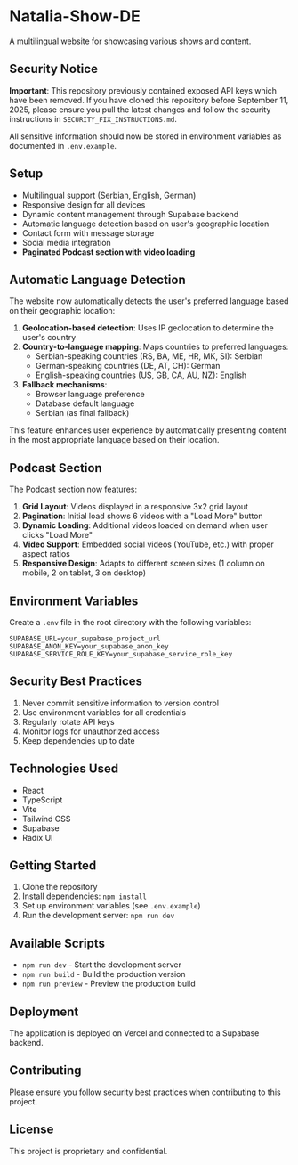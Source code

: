 # Natalia-Show-DE

A multilingual website for showcasing various shows and content.

## Security Notice

**Important**: This repository previously contained exposed API keys which have been removed. If you have cloned this repository before September 11, 2025, please ensure you pull the latest changes and follow the security instructions in `SECURITY_FIX_INSTRUCTIONS.md`.

All sensitive information should now be stored in environment variables as documented in `.env.example`.

## Setup

- Multilingual support (Serbian, English, German)
- Responsive design for all devices
- Dynamic content management through Supabase backend
- Automatic language detection based on user's geographic location
- Contact form with message storage
- Social media integration
- **Paginated Podcast section with video loading**

## Automatic Language Detection

The website now automatically detects the user's preferred language based on their geographic location:

1. **Geolocation-based detection**: Uses IP geolocation to determine the user's country
2. **Country-to-language mapping**: Maps countries to preferred languages:
   - Serbian-speaking countries (RS, BA, ME, HR, MK, SI): Serbian
   - German-speaking countries (DE, AT, CH): German
   - English-speaking countries (US, GB, CA, AU, NZ): English
3. **Fallback mechanisms**:
   - Browser language preference
   - Database default language
   - Serbian (as final fallback)

This feature enhances user experience by automatically presenting content in the most appropriate language based on their location.

## Podcast Section

The Podcast section now features:

1. **Grid Layout**: Videos displayed in a responsive 3x2 grid layout
2. **Pagination**: Initial load shows 6 videos with a "Load More" button
3. **Dynamic Loading**: Additional videos loaded on demand when user clicks "Load More"
4. **Video Support**: Embedded social videos (YouTube, etc.) with proper aspect ratios
5. **Responsive Design**: Adapts to different screen sizes (1 column on mobile, 2 on tablet, 3 on desktop)

## Environment Variables

Create a `.env` file in the root directory with the following variables:

```
SUPABASE_URL=your_supabase_project_url
SUPABASE_ANON_KEY=your_supabase_anon_key
SUPABASE_SERVICE_ROLE_KEY=your_supabase_service_role_key
```

## Security Best Practices

1. Never commit sensitive information to version control
2. Use environment variables for all credentials
3. Regularly rotate API keys
4. Monitor logs for unauthorized access
5. Keep dependencies up to date

## Technologies Used

- React
- TypeScript
- Vite
- Tailwind CSS
- Supabase
- Radix UI

## Getting Started

1. Clone the repository
2. Install dependencies: `npm install`
3. Set up environment variables (see `.env.example`)
4. Run the development server: `npm run dev`

## Available Scripts

- `npm run dev` - Start the development server
- `npm run build` - Build the production version
- `npm run preview` - Preview the production build

## Deployment

The application is deployed on Vercel and connected to a Supabase backend.

## Contributing

Please ensure you follow security best practices when contributing to this project.

## License

This project is proprietary and confidential.